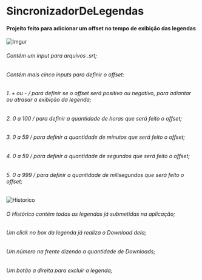 # SincronizadorDeLegendas
#### Projeito feito para adicionar um offset no tempo de exibição das legendas
![Imgur](https://i.imgur.com/qO6XYJi.png)
###### Contém um input para arquivos .srt;
###### Contém mais cinco inputs para definir o offset:
###### 1. + ou - / para definir se o offset será positivo ou negativo, para adiantar ou atrasar a exibição da legenda;
###### 2. 0 a 100 / para definir a quantidade de horas que será feito o offset;
###### 3. 0 a 59 / para definir a quantidade de minutos que será feito o offset;
###### 4. 0 a 59 / para definir a quantidade de segundos que será feito o offset;
###### 5. 0 a 999 / para definir a quantidade de milisegundos que será feito o offset;
![Historico](https://i.imgur.com/SrzaU1w.png "Historico")
###### O Histórico contém todas as legendas já submetidas na aplicação;
###### Um click no box da legenda já realiza o Download dela;
###### Um número na frente dizendo a quantidade de Downloads;
###### Um botão a direita para excluir a legenda;
